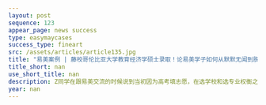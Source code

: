 ```yaml
---
layout: post
sequence: 123
appear_page: news success
type: easymaycases
success_type: fineart
src: /assets/articles/article135.jpg
title: "易美案例 | 藤校哥伦比亚大学教育经济学硕士录取！论易美学子如何从默默无闻到脱颖而出"
title_short: nan
use_short_title: nan
description: Z同学在跟易美交流的时候说到当初因为高考填志愿，在选学校和选专业权衡之间，他在家长的建议下选择了前者，于是他在本科就读于经济学专业。大量的经济学理论知识和数学、统计学课程让他一度疑惑是不是自己“入错了行”。在一次暑期斯里兰卡支教活动中，他似乎找到了感兴趣的方向。这段经历让他明白，不同的国家之间经济水平还有教育的发展是非常不平衡的，他希望自己能够为这一现状带来一些改变。
year: nan
---
```


